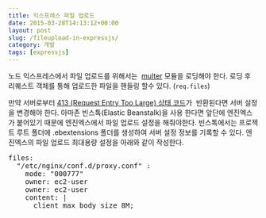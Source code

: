 ```yaml
---
title: 익스프레스 파일 업로드
date: 2015-03-28T14:13:12+00:00
layout: post
slug: /fileupload-in-expressjs/
category: 개발
tags: [expressjs]
---
```


노드 익스프레스에서 파일 업로드를 위해서는  <a href="https://github.com/expressjs/multer">multer</a> 모듈을 로딩해야 한다. 로딩 후 리퀘스트 객체를 통해 업로드한 파일을 핸들링 할수 있다. (<code>req.files</code>)

만약 서버로부터 <a href="http://www.w3.org/Protocols/rfc2616/rfc2616-sec10.html#sec10.4.14">413 (Request Entry Too Large) 상태 코드</a>가  반환된다면 서버 설정을 변경해야 한다. 아마존 빈스톡(Elastic Beanstalk)을 사용 한다면 앞단에 엔진엑스가 붙어있기 때문에 엔진엑스에서 파일 업로드 설정을 해줘야한다. 빈스톡에서는 프로젝트 루트 폴더에 .ebextensions 폴더를 생성하여 서버 설정 정보를 기록할 수 있다. 엔진엑스의 파일 업로드 최대용량 설정을 아래와 같이 작성한다.

<pre class="lang:yaml decode:true " title=".ebextensions/01_files.config">files:
  "/etc/nginx/conf.d/proxy.conf" :
    mode: "000777"
    owner: ec2-user
    owner: ec2-user
    content: |
      client_max_body_size 8M;</pre>

&nbsp;
